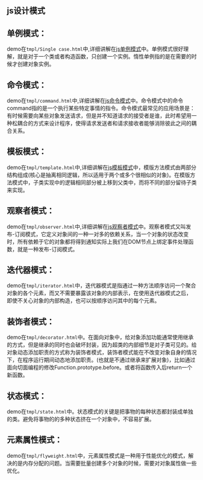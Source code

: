 js设计模式
--


单例模式：
-

  demo在`tmpl/Single case.html`中,详细讲解在[js单例模式](http://blog.csdn.net/sysuzhyupeng/article/details/68953103)中。单例模式很好理解，就是对于一个类或者构造函数，只创建一个实例。惰性单例指的是在需要的时候才创建对象实例。
  
命令模式：
-
  demo在`tmpl/command.html`中,详细讲解在[js命令模式](http://blog.csdn.net/sysuzhyupeng/article/details/70224146)中。命令模式中的命令command指的是一个执行某些特定事情的指令。命令模式最常见的应用场景是：有时候需要向某些对象发送请求，但是并不知道请求的接受者是谁，此时希望用一种松耦合的方式来设计程序，使得请求发送者和请求接收者能够消除彼此之间的耦合关系。

模板模式：
-
  demo在`tmpl/template.html`中,详细讲解在[js模板模式](http://blog.csdn.net/sysuzhyupeng/article/details/70226944)中，模版方法模式由两部分结构组成(核心是抽离相同逻辑，所以适用于两个或多个很相似的对象)。在模版方法模式中，子类实现中的逻辑相同部分被上移到父类中，而将不同的部分留待子类来实现。
  
观察者模式：
-
  demo在`tmpl/observer.html`中,详细讲解在[js观察者模式](http://blog.csdn.net/sysuzhyupeng/article/details/69043583)中。观察者模式又叫发布-订阅模式，它定义对象间的一种一对多的依赖关系，当一个对象的状态改变时，所有依赖于它的对象都将得到通知实际上我们在DOM节点上绑定事件处理函数，就是一种发布-订阅模式。

迭代器模式：
-
  demo在`tmpl/iterator.html`中，迭代器模式是指通过一种方法顺序访问一个聚合对象的各个元素，而又不需要暴露该对象的内部表示，在使用迭代器模式之后，
即使不关心对象的内部构造，也可以按顺序访问其中的每个元素。

装饰者模式：
-
  demo在`tmpl/decorator.html`中。在面向对象中，给对象添加功能通常使用继承的方式，但是继承的同时也会破坏封装，因为超类的内部细节是对子类可见的。给对象动态添加职责的方式称为装饰者模式，装饰者模式能在不改变对象自身的情况下，在程序运行期间动态地添加职责。(也就是不通过继承来扩展对象)，比如通过面向切面编程的修改Function.prototype.before。或者将函数传入后return一个新函数。

状态模式：
-
  demo在`tmpl/state.html`中。状态模式的关键是把事物的每种状态都封装成单独的类。避免将事物的的多种状态挤在一个对象中，不容易扩展。

元素属性模式：
-
  demo在`tmpl/flyweight.html`中，元素属性模式是一种用于性能优化的模式，解决的是内存分配的问题。当需要批量创建多个对象的时候，需要对对象属性做一些优化。

